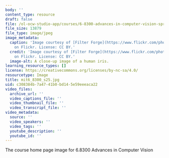 ```yaml
---
body: ''
content_type: resource
draft: false
file: /ol-ocw-studio-app/courses/6-8300-advances-in-computer-vision-spring-2025/mit6_8300_s25.jpg
file_size: 13879
file_type: image/jpeg
image_metadata:
  caption: 'Image courtesy of [Filter Forge](https://www.flickr.com/photos/93421824@N06/8776654163)
    on Flickr. License: CC BY.'
  credit: 'Image courtesy of [Filter Forge](https://www.flickr.com/photos/93421824@N06/8776654163)
    on Flickr. License: CC BY.'
  image-alt: A close-up image of a human iris.
learning_resource_types: []
license: https://creativecommons.org/licenses/by-nc-sa/4.0/
resourcetype: Image
title: mit6_8300_s25.jpg
uid: c308384b-7a47-41b0-bd14-5e59eeeaca22
video_files:
  archive_url: ''
  video_captions_file: ''
  video_thumbnail_file: ''
  video_transcript_file: ''
video_metadata:
  source: ''
  video_speakers: ''
  video_tags: ''
  youtube_description: ''
  youtube_id: ''
---
```

The course home page image for 6.8300 Advances in Computer Vision